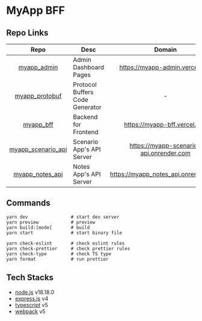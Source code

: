 # MyApp BFF

## Repo Links

|                                 Repo                                  | Desc                            |                 Domain                  | Port |
| :-------------------------------------------------------------------: | ------------------------------- | :-------------------------------------: | :--: |
|        [myapp_admin](https://github.com/BlaxBerry/myapp_admin)        | Admin Dashboard Pages           |     https://myapp-admin.vercel.app      | 3000 |
|     [myapp_protobuf](https://github.com/BlaxBerry/myapp_protobuf)     | Protocol Buffers Code Generator |                    -                    |  -   |
|          [myapp_bff](https://github.com/BlaxBerry/myapp_bff)          | Backend for Frontend            |      https://myapp-bff.vercel.app       | 8080 |
| [myapp_scenario_api](https://github.com/BlaxBerry/myapp_scenario_api) | Scenario App's API Server       | https://myapp-scenario-api.onrender.com | 8000 |
|    [myapp_notes_api](https://github.com/BlaxBerry/myapp_notes_api)    | Notes App's API Server          |  https://myapp_notes_api.onrender.com   | 8400 |

## Commands

```shell
yarn dev                # start dev server
yarn preview            # preview
yarn build:[mode]       # build
yarn start              # start binary file

yarn check-eslint       # check eslint rules
yarn check-prettier     # check prettier rules
yarn check-type         # check TS type
yarn format             # run prettier
```

## Tech Stacks

- [node.js]() v18.18.0
- [express.js]() v4
- [typescript]() v5
- [webpack]() v5
